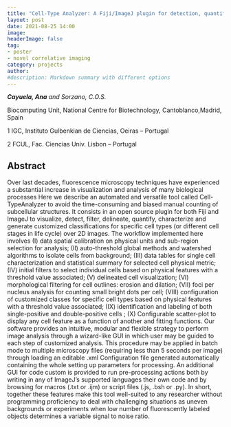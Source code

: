 ```yaml
---
title: "Cell-Type Analyzer: A Fiji/ImageJ plugin for detection, quantification and classification of fluorescent labeled single-cell according to user customization"
layout: post
date: 2021-08-25 14:00
image: 
headerImage: false
tag:
- poster
- novel correlative imaging
category: projects
author:
#description: Markdown summary with different options
---
```


_**Cayuela, Ana** and Sorzano, C.O.S._

Biocomputing Unit, National Centre for Biotechnology, Cantoblanco,Madrid, Spain

1 IGC, Instituto Gulbenkian de Ciencias, Oeiras – Portugal

2 FCUL, Fac. Ciencias Univ. Lisbon – Portugal

## Abstract

Over last decades, fluorescence microscopy techniques have experienced a substantial increase in visualization and analysis of many biological processes Here we describe an automated and versatile tool called Cell-TypeAnalyzer to avoid the time-consuming and biased manual counting of subcellular structures. It consists in an open source plugin for both Fiji and ImageJ to visualize, detect, filter, delineate, quantify, characterize and generate customized classifications for specific cell types (or different cell stages in life cycle) over 2D images. The workflow implemented here involves (I) data spatial calibration on physical units and sub-region selection for analysis; (II) auto-threshold global methods and watershed algorithms to isolate cells from background; (III) data tables for single cell characterization and statistical summary for selected cell physical metric; (IV) initial filters to select individual cells based on physical features with a threshold value associated; (V) delineated cell visualization; (VI) morphological filtering for cell outlines: erosion and dilation; (VII) foci per nucleus analysis for counting small bright dots per cell; (VIII) configuration of customized classes for specific cell types based on physical features with a threshold value associated; (IX) identification and labeling of both single-positive and double-positive cells ; (X) Configurable scatter-plot to display any cell feature as a function of another and fitting functions. Our software provides an intuitive, modular and flexible strategy to perform image analysis through a wizard-like GUI in which user may be guided to each step of customized analysis. This procedure may be applied in batch mode to multiple microscopy files (requiring less than 5 seconds per image) through loading an editable .xml Configuration file generated automatically containing the whole setting up parameters for processing. An additional GUI for code custom is provided to run pre-processing actions both by writing in any of ImageJ’s supported languages their own code and by browsing for macros (.txt or .ijm) or script files (.js, .bsh or .py).  In short, together these features make this tool well-suited to any researcher without programming proficiency  to deal with challenging situations as uneven backgrounds or experiments when low number of fluorescently labeled objects determines a variable signal to noise ratio.
